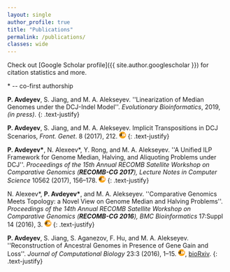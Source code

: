 ```yaml
---
layout: single
author_profile: true
title: "Publications"
permalink: /publications/
classes: wide
---
```


Check out [Google Scholar profile]({{ site.author.googlescholar }}) for citation statistics and more.

\* -- co-first authorship

**P. Avdeyev**, S. Jiang, and M. A. Alekseyev. ''Linearization of Median Genomes under the DCJ-Indel Model''. *Evolutionary Bioinformatics*, 2019, *(in press)*.
{: .text-justify}

**P. Avdeyev**, S. Jiang, and M. A. Alekseyev. Implicit Transpositions in DCJ Scenarios, *Front. Genet*. 8 (2017), 212. 
[![doi](../assets/images/icons16/doi-icon.png)](https://doi.org/10.3389/fgene.2017.00212)
{: .text-justify}


**P. Avdeyev\***, N. Alexeev\*, Y. Rong, and M. A. Alekseyev. ''A Unified ILP Framework for Genome Median, Halving, and Aliquoting Problems under DCJ''. *Proceedings of the 15th Annual RECOMB Satellite Workshop on 
Comparative Genomics (**RECOMB-CG 2017**), Lecture Notes in Computer Science* 10562 (2017), 156–178.
[![doi](../assets/images/icons16/doi-icon.png)](https://doi.org/10.1007/978-3-319-67979-2_9)
{: .text-justify}


N. Alexeev\*, **P. Avdeyev\***,  and M. A. Alekseyev. ''Comparative Genomics Meets Topology: a Novel View on Genome Median and Halving Problems''. *Proceedings of the 14th Annual RECOMB Satellite Workshop on Comparative Genomics (**RECOMB-CG 2016**), BMC Bioinformatics* 17:Suppl 14 (2016), 3. 
[![doi](../assets/images/icons16/doi-icon.png)](https://doi.org/10.1186/s12859-016-1263-7)
{: .text-justify}

**P. Avdeyev**, S. Jiang, S. Aganezov, F. Hu, and M. A. Alekseyev. ''Reconstruction of Ancestral Genomes in Presence of Gene Gain and Loss''. *Journal of Computational Biology* 23:3 (2016), 1–15. 
[![doi](../assets/images/icons16/doi-icon.png)](https://doi.org/10.1089/cmb.2015.0160),
[bioRxiv](http://dx.doi.org/10.1101/040196).
{: .text-justify}
